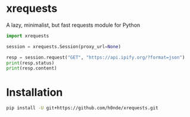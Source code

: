 # xrequests
A lazy, minimalist, but fast requests module for Python

```python
import xrequests

session = xrequests.Session(proxy_url=None)

resp = session.request("GET", "https://api.ipify.org/?format=json")
print(resp.status)
print(resp.content)
```

# Installation
```bash
pip install -U git+https://github.com/h0nde/xrequests.git
```
